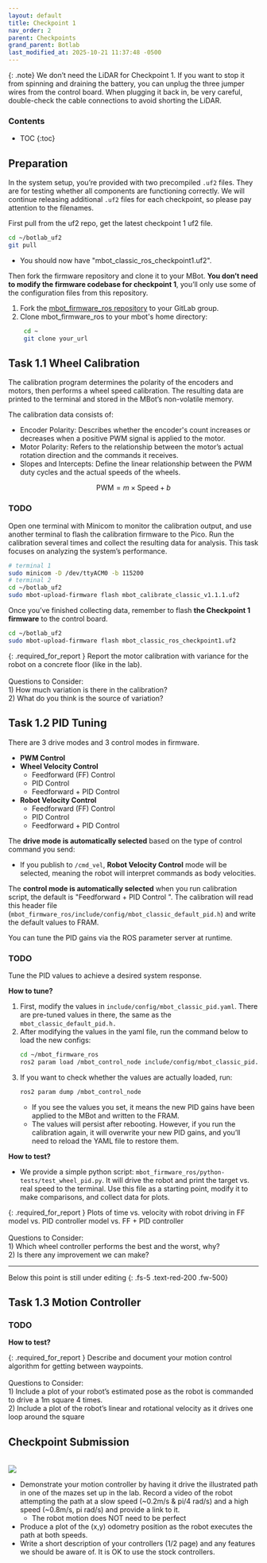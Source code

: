 ```yaml
---
layout: default
title: Checkpoint 1
nav_order: 2
parent: Checkpoints
grand_parent: Botlab
last_modified_at: 2025-10-21 11:37:48 -0500
---
```



{: .note}
We don’t need the LiDAR for Checkpoint 1. If you want to stop it from spinning and draining the battery, you can unplug the three jumper wires from the control board. When plugging it back in, be very careful, double-check the cable connections to avoid shorting the LiDAR.

### Contents
* TOC
{:toc}

## Preparation

In the system setup, you’re provided with two precompiled `.uf2` files. They are for testing whether all components are functioning correctly. We will continue releasing additional `.uf2` files for each checkpoint, so please pay attention to the filenames.

First pull from the uf2 repo, get the latest checkpoint 1 uf2 file.
```bash
cd ~/botlab_uf2
git pull
```
- You should now have "mbot_classic_ros_checkpoint1.uf2".

Then fork the firmware repository and clone it to your MBot. **You don’t need to modify the firmware codebase for checkpoint 1**, you’ll only use some of the configuration files from this repository.
1. Fork the [mbot_firmware_ros repository](https://gitlab.eecs.umich.edu/rob550-f25/mbot_firmware_ros) to your GitLab group.
2. Clone mbot_firmware_ros to your mbot's home directory:
   ```bash
    cd ~
    git clone your_url
    ```

## Task 1.1 Wheel Calibration
The calibration program determines the polarity of the encoders and motors, then performs a wheel speed calibration. The resulting data are printed to the terminal and stored in the MBot’s non-volatile memory.

The calibration data consists of:
- Encoder Polarity: Describes whether the encoder's count increases or decreases when a positive PWM signal is applied to the motor.
- Motor Polarity: Refers to the relationship between the motor’s actual rotation direction and the commands it receives.
- Slopes and Intercepts: Define the linear relationship between the PWM duty cycles and the actual speeds of the wheels.

$$\text{PWM}=m \times \text{Speed} + b$$

### TODO
Open one terminal with Minicom to monitor the calibration output, and use another terminal to flash the calibration firmware to the Pico. Run the calibration several times and collect the resulting data for analysis. This task focuses on analyzing the system’s performance.

```bash
# terminal 1
sudo minicom -D /dev/ttyACM0 -b 115200
# terminal 2
cd ~/botlab_uf2
sudo mbot-upload-firmware flash mbot_calibrate_classic_v1.1.1.uf2
```

Once you’ve finished collecting data, remember to flash **the Checkpoint 1 firmware** to the control board.
```bash
cd ~/botlab_uf2
sudo mbot-upload-firmware flash mbot_classic_ros_checkpoint1.uf2
```

{: .required_for_report }
Report the motor calibration with variance for the robot on a concrete floor (like in the lab).
<br><br> Questions to Consider:
<br> 1) How much variation is there in the calibration?
<br> 2) What do you think is the source of variation?


## Task 1.2 PID Tuning
There are 3 drive modes and 3 control modes in firmware.

- **PWM Control**
- **Wheel Velocity Control**
  - Feedforward (FF) Control 
  - PID Control
  - Feedforward + PID Control 
- **Robot Velocity Control**
  - Feedforward (FF) Control
  - PID Control
  - Feedforward + PID Control 

The **drive mode is automatically selected** based on the type of control command you send:
- If you publish to `/cmd_vel`, **Robot Velocity Control** mode will be selected, meaning the robot will interpret commands as body velocities.

The **control mode is automatically selected** when you run calibration script, the default is "Feedforward + PID Control ". The calibration will read this header file (`mbot_firmware_ros/include/config/mbot_classic_default_pid.h`) and write the default values to FRAM.

You can tune the PID gains via the ROS parameter server at runtime.

### TODO
Tune the PID values to achieve a desired system response.

**How to tune?**
1. First, modify the values in `include/config/mbot_classic_pid.yaml`. There are pre-tuned values in there, the same as the `mbot_classic_default_pid.h.`
2. After modifying the values in the yaml file, run the command below to load the new configs:
    ```bash
    cd ~/mbot_firmware_ros
    ros2 param load /mbot_control_node include/config/mbot_classic_pid.yaml
    ```
3. If you want to check whether the values are actually loaded, run:
    ```bash
    ros2 param dump /mbot_control_node 
    ```
    - If you see the values you set, it means the new PID gains have been applied to the MBot and written to the FRAM. 
    - The values will persist after rebooting. However, if you run the calibration again, it will overwrite your new PID gains, and you’ll need to reload the YAML file to restore them.

**How to test?**
- We provide a simple python script: `mbot_firmware_ros/python-tests/test_wheel_pid.py`. It will drive the robot and print the target vs. real speed to the terminal. Use this file as a starting point, modify it to make comparisons, and collect data for plots.

{: .required_for_report }
Plots of time vs. velocity with robot driving in FF model vs. PID controller model vs. FF + PID controller
<br><br> Questions to Consider:
<br> 1) Which wheel controller performs the best and the worst, why?
<br> 2) Is there any improvement we can make?

---

Below this point is still under editing
{: .fs-5 .text-red-200 .fw-500}


## Task 1.3 Motion Controller

### TODO

**How to test?**

{: .required_for_report }
Describe and document your motion control algorithm for getting between waypoints.
<br><br>Questions to Consider:
<br> 1) Include a plot of your robot’s estimated pose as the robot is commanded to drive a 1m square 4 times.
<br> 2) Include a plot of the robot’s linear and rotational velocity as it drives one loop around the square


## Checkpoint Submission
<br>
<a class="image-link" href="/assets/images/botlab/checkpoints/checkpoint1-maze.png">
<img src="/assets/images/botlab/checkpoints/checkpoint1-maze.png" alt=" " style="max-width:600px;"/>
</a>

- Demonstrate your motion controller by having it drive the illustrated path in one of the mazes set up in the lab. Record a video of the robot attempting the path at a slow speed (~0.2m/s & pi/4 rad/s) and a high speed (~0.8m/s, pi rad/s) and provide a link to it.
    - The robot motion does NOT need to be perfect
- Produce a plot of the (x,y) odometry position as the robot executes the path at both speeds.
- Write a short description of your controllers (1/2 page) and any features we should be aware of. It is OK to use the stock controllers.
